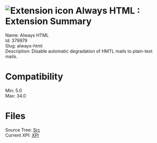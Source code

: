# ![Extension icon](https://addons.thunderbird.net/static/img/addon-icons/webdev-64.png) Always HTML : Extension Summary

Name: Always HTML  
Id: 379979  
Slug: always-html  
Description: Disable automatic degradation of HMTL mails to plain-text mails.
  

# Compatibility
Min: 5.0  
Max: 34.0  

# Files

Source Tree: [Src](C:/Dev/Thunderbird/ThunderKdB/xall/xOther/379979-always-html/src)  
Current XPI: [XPI](C:/Dev/Thunderbird/ThunderKdB/xall/xOther/379979-always-html/xpi)  




